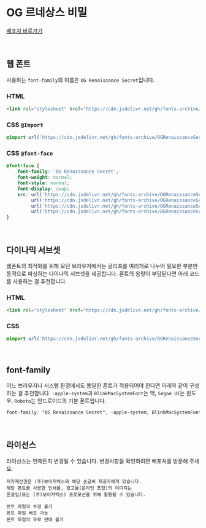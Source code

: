 # OG 르네상스 비밀

[배포처 바로가기](https://www.ownglyph.com/trial/design/03b4f007-7db5-4106-b445-c959d0023402)

&nbsp;

## 웹 폰트

사용하는 `font-family`의 이름은 `OG Renaissance Secret`입니다.

### HTML

```html
<link rel="stylesheet" href="https://cdn.jsdelivr.net/gh/fonts-archive/OGRenaissanceSecret/OGRenaissanceSecret.css" type="text/css"/>
```

### CSS `@Import`

```css
@import url('https://cdn.jsdelivr.net/gh/fonts-archive/OGRenaissanceSecret/OGRenaissanceSecret.css');
```

### CSS `@font-face`

```css
@font-face {
    font-family: 'OG Renaissance Secret';
    font-weight: normal;
    font-style: normal;
    font-display: swap;
    src: url('https://cdn.jsdelivr.net/gh/fonts-archive/OGRenaissanceSecret/OGRenaissanceSecret.woff2') format('woff2'),
         url('https://cdn.jsdelivr.net/gh/fonts-archive/OGRenaissanceSecret/OGRenaissanceSecret.woff') format('woff'),
         url('https://cdn.jsdelivr.net/gh/fonts-archive/OGRenaissanceSecret/OGRenaissanceSecret.otf') format('opentype'),
         url('https://cdn.jsdelivr.net/gh/fonts-archive/OGRenaissanceSecret/OGRenaissanceSecret.ttf') format('truetype');
}
```

&nbsp;

## 다이나믹 서브셋

웹폰트의 최적화를 위해 모던 브라우저에서는 글리프를 여러개로 나누어 필요한 부분만 동적으로 파싱하는 다이나믹 서브셋을 제공합니다. 폰트의 용량이 부담된다면 아래 코드를 사용하는 걸 추천합니다.

### HTML

```html
<link rel="stylesheet" href="https://cdn.jsdelivr.net/gh/fonts-archive/OGRenaissanceSecret/subsets/OGRenaissanceSecret-dynamic-subset.css" type="text/css"/>
```

### CSS

```css
@import url('https://cdn.jsdelivr.net/gh/fonts-archive/OGRenaissanceSecret/subsets/OGRenaissanceSecret-dynamic-subset.css');
```

&nbsp;

## font-family

어느 브라우저나 시스템 환경에서도 동일한 폰트가 적용되어야 한다면 아래와 같이 구성하는 걸 추천합니다. `-apple-system`과 `BlinkMacSystemFont`는 맥, `Segoe UI`는 윈도우, `Roboto`는 안드로이드의 기본 폰트입니다.


```css
font-family: "OG Renaissance Secret", -apple-system, BlinkMacSystemFont, "Segoe UI", Roboto, Oxygen, Ubuntu, Cantarell, "Open Sans", "Helvetica Neue", sans-serif;
```

&nbsp;

## 라이선스

라이선스는 언제든지 변경될 수 있습니다. 변경사항을 확인하려면 배포처를 방문해 주세요.

```
저작재산권은 (주)보이저엑스와 해당 손글씨 제공자에게 있습니다.
해당 폰트를 사용한 인쇄물, 광고물(온라인 포함)의 이미지는
온글잎(또는 (주)보이저엑스) 프로모션을 위해 활용될 수 있습니다.

폰트 파일의 수정 불가
폰트 파일 배포 가능
폰트 파일의 유료 판매 불가
```
